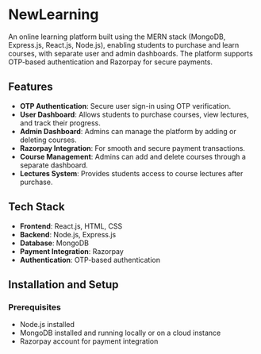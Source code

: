 # NewLearning

An online learning platform built using the MERN stack (MongoDB, Express.js, React.js, Node.js), enabling students to purchase and learn courses, with separate user and admin dashboards. The platform supports OTP-based authentication and Razorpay for secure payments. 

## Features

- **OTP Authentication**: Secure user sign-in using OTP verification.
- **User Dashboard**: Allows students to purchase courses, view lectures, and track their progress.
- **Admin Dashboard**: Admins can manage the platform by adding or deleting courses.
- **Razorpay Integration**: For smooth and secure payment transactions.
- **Course Management**: Admins can add and delete courses through a separate dashboard.
- **Lectures System**: Provides students access to course lectures after purchase.

## Tech Stack

- **Frontend**: React.js, HTML, CSS
- **Backend**: Node.js, Express.js
- **Database**: MongoDB
- **Payment Integration**: Razorpay
- **Authentication**: OTP-based authentication

## Installation and Setup

### Prerequisites

- Node.js installed
- MongoDB installed and running locally or on a cloud instance
- Razorpay account for payment integration


